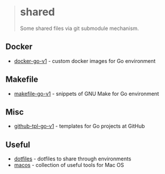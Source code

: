 > # shared
>
> Some shared files via git submodule mechanism.

## Docker

- [docker-go-v1](../../tree/docker-go-v1) - custom docker images for Go environment

## Makefile

- [makefile-go-v1](../../tree/makefile-go-v1) - snippets of GNU Make for Go environment

## Misc

- [github-tpl-go-v1](../../tree/github-tpl-go-v1) - templates for Go projects at GitHub

## Useful

- [dotfiles](../../tree/dotfiles) - dotfiles to share through environments
- [macos](../../tree/macos) - collection of useful tools for Mac OS
